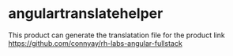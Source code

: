 # angulartranslatehelper

This product can generate the translatation file for the product link https://github.com/connyay/rh-labs-angular-fullstack
